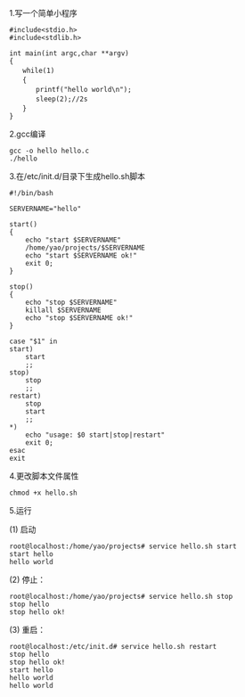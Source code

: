 1.写一个简单小程序

	#include<stdio.h>
	#include<stdlib.h>
	 
	int main(int argc,char **argv)
	{
	　　while(1)
	　　{
	　　　　printf("hello world\n");
	　　　　sleep(2);//2s
	　　}
	}

2.gcc编译

    gcc -o hello hello.c
	./hello

3.在/etc/init.d/目录下生成hello.sh脚本

	#!/bin/bash
	 
	SERVERNAME="hello"
	 
	start()
	{
	    echo "start $SERVERNAME"
	    /home/yao/projects/$SERVERNAME
	    echo "start $SERVERNAME ok!"
	    exit 0;
	}
	 
	stop()
	{
	    echo "stop $SERVERNAME"
	    killall $SERVERNAME
	    echo "stop $SERVERNAME ok!"
	}
	 
	case "$1" in
	start)
	    start
	    ;;
	stop)
	    stop
	    ;;
	restart)
	    stop
	    start
	    ;;
	*)
	    echo "usage: $0 start|stop|restart"
	    exit 0;
	esac
	exit

4.更改脚本文件属性
	
	chmod +x hello.sh

5.运行

(1) 启动

	root@localhost:/home/yao/projects# service hello.sh start
	start hello
	hello world

(2) 停止：

	root@localhost:/home/yao/projects# service hello.sh stop
	stop hello
	stop hello ok!

(3) 重启：

	root@localhost:/etc/init.d# service hello.sh restart
	stop hello
	stop hello ok!
	start hello
	hello world
	hello world